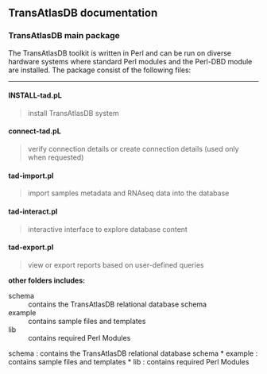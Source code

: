 ## TransAtlasDB documentation

### TransAtlasDB main package

The TransAtlasDB toolkit is written in Perl and can be run on diverse hardware systems where standard Perl modules and the Perl-DBD module are installed. The package consist of the following files:

* * *


#### [](#header-4)INSTALL-tad.pL

> install TransAtlasDB system

#### [](#header-4)connect-tad.pL

> verify connection details or create connection details (used only when requested)

#### [](#header-4)tad-import.pl

> import samples metadata and RNAseq data into the database

#### [](#header-4)tad-interact.pl

> interactive interface to explore database content

#### [](#header-4)tad-export.pl

> view or export reports based on user-defined queries

**other folders includes:**
<dl>
<dt>schema</dt>
<dd>contains the TransAtlasDB relational database schema</dd>
<dt>example</dt>
<dd>contains sample files and templates</dd>
<dt>lib</dt>
<dd>contains required Perl Modules</dd>
</dl>
schema	:	contains the TransAtlasDB relational database schema
* example	:	contains sample files and templates
* lib	:	contains required Perl Modules

